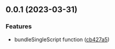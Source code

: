 ## 0.0.1 (2023-03-31)


### Features

* bundleSingleScript function ([cb427a5](https://github.com/hemengke1997/scripts/commit/cb427a520d362ad644db72e00b7529d497522e21))




